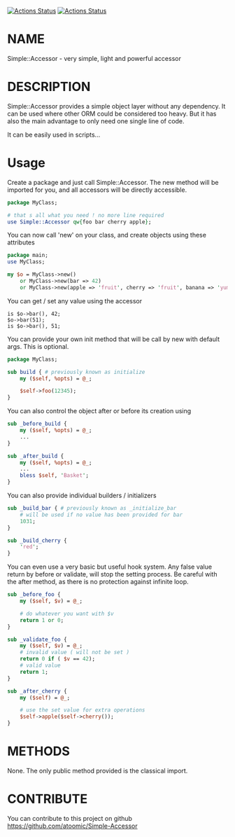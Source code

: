 [![Actions Status](https://github.com/atoomic/Simple-Accessor/workflows/linux/badge.svg)](https://github.com/atoomic/Simple-Accessor/actions)
[![Actions Status](https://github.com/atoomic/Simple-Accessor/workflows/macos/badge.svg)](https://github.com/atoomic/Simple-Accessor/actions)

# NAME
Simple::Accessor - very simple, light and powerful accessor

# DESCRIPTION

Simple::Accessor provides a simple object layer without any dependency.
It can be used where other ORM could be considered too heavy.
But it has also the main advantage to only need one single line of code.

It can be easily used in scripts...

# Usage

Create a package and just call Simple::Accessor.
The new method will be imported for you, and all accessors will be directly
accessible.

```perl
package MyClass;

# that s all what you need ! no more line required
use Simple::Accessor qw{foo bar cherry apple};
```

You can now call 'new' on your class, and create objects using these attributes

```perl
package main;
use MyClass;

my $o = MyClass->new()
    or MyClass->new(bar => 42)
    or MyClass->new(apple => 'fruit', cherry => 'fruit', banana => 'yummy');
```

You can get / set any value using the accessor

```
is $o->bar(), 42;
$o->bar(51);
is $o->bar(), 51;
```

You can provide your own init method that will be call by new with default args.
This is optional.

```perl
package MyClass;

sub build { # previously known as initialize
    my ($self, %opts) = @_;

    $self->foo(12345);
}
```

You can also control the object after or before its creation using

```perl
sub _before_build {
    my ($self, %opts) = @_;
    ...
}

sub _after_build {
    my ($self, %opts) = @_;
    ...
    bless $self, 'Basket';
}
```

You can also provide individual builders / initializers

```perl
sub _build_bar { # previously known as _initialize_bar
    # will be used if no value has been provided for bar
    1031;
}

sub _build_cherry {
    'red';
}
```

You can even use a very basic but useful hook system.
Any false value return by before or validate, will stop the setting process.
Be careful with the after method, as there is no protection against infinite loop.

```perl
sub _before_foo {
    my ($self, $v) = @_;

    # do whatever you want with $v
    return 1 or 0;
}

sub _validate_foo {
    my ($self, $v) = @_;
    # invalid value ( will not be set )
    return 0 if ( $v == 42);
    # valid value
    return 1;
}

sub _after_cherry {
    my ($self) = @_;

    # use the set value for extra operations
    $self->apple($self->cherry());
}
```

# METHODS

None. The only public method provided is the classical import.

# CONTRIBUTE

You can contribute to this project on github https://github.com/atoomic/Simple-Accessor
